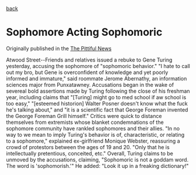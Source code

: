 [back](/writing.html)

# Sophomore Acting Sophomoric
Originally published in the [The Pittiful News](http://www.pittifulnews.com)

Atwood Street--Friends and relatives issued a rebuke to Gene Turing yesterday, accusing the sophomore of "sophomoric behavior."
"I hate to call out my bro, but Gene is overconfident of knowledge and yet poorly informed and immature," said roommate Jerome Abernathy, an information sciences major from Punxatawney.
Accusations began in the wake of severeal bold assertions made by Turing following the close of his freshman year, including claims that "[Turing] might go to med school if aw school is too easy," "[esteemed historion] Walter Posner doesn't know what the fuck he's talking about," and "it is a scientific fact that George Foreman invented the George Foreman Grill himself."
Critics were quick to distance themselves from extremists whose blanket condemnations of the sophomore community have rankled sophomores and their allies.
"In no way to we mean to imply Turing's behavior is of, characteristic, or relating to a sophomore," explained ex-girlfriend Monique Webster, reassuring a crowd of protestors between the ages of 19 and 20. "Only that he is intellectually pretentious, conceited, etc."
Overall, Turing claims to be unmoved by the accusations, claiming, "Sophomoric is not a goddam word. The word is 'sophomorish.'"
He added: "Look it up in a freaking dictionary!"
